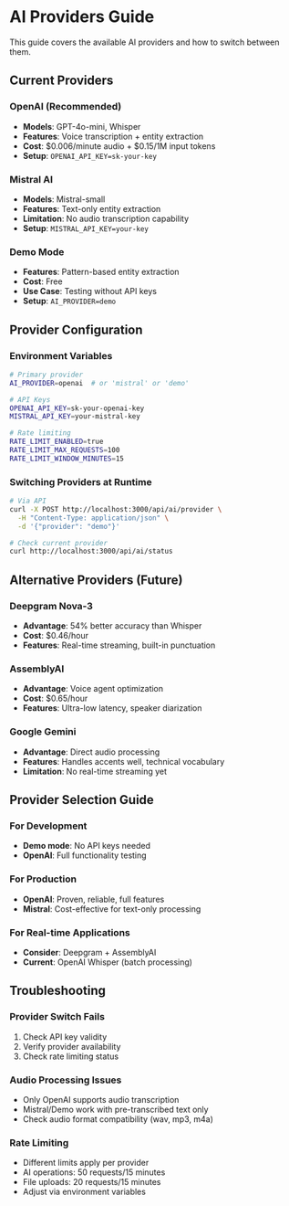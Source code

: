 # AI Providers Guide

This guide covers the available AI providers and how to switch between them.

## Current Providers

### OpenAI (Recommended)
- **Models**: GPT-4o-mini, Whisper
- **Features**: Voice transcription + entity extraction
- **Cost**: $0.006/minute audio + $0.15/1M input tokens
- **Setup**: `OPENAI_API_KEY=sk-your-key`

### Mistral AI
- **Models**: Mistral-small
- **Features**: Text-only entity extraction
- **Limitation**: No audio transcription capability
- **Setup**: `MISTRAL_API_KEY=your-key`

### Demo Mode
- **Features**: Pattern-based entity extraction
- **Cost**: Free
- **Use Case**: Testing without API keys
- **Setup**: `AI_PROVIDER=demo`

## Provider Configuration

### Environment Variables
```bash
# Primary provider
AI_PROVIDER=openai  # or 'mistral' or 'demo'

# API Keys
OPENAI_API_KEY=sk-your-openai-key
MISTRAL_API_KEY=your-mistral-key

# Rate limiting
RATE_LIMIT_ENABLED=true
RATE_LIMIT_MAX_REQUESTS=100
RATE_LIMIT_WINDOW_MINUTES=15
```

### Switching Providers at Runtime
```bash
# Via API
curl -X POST http://localhost:3000/api/ai/provider \
  -H "Content-Type: application/json" \
  -d '{"provider": "demo"}'

# Check current provider
curl http://localhost:3000/api/ai/status
```

## Alternative Providers (Future)

### Deepgram Nova-3
- **Advantage**: 54% better accuracy than Whisper
- **Cost**: $0.46/hour
- **Features**: Real-time streaming, built-in punctuation

### AssemblyAI
- **Advantage**: Voice agent optimization
- **Cost**: $0.65/hour  
- **Features**: Ultra-low latency, speaker diarization

### Google Gemini
- **Advantage**: Direct audio processing
- **Features**: Handles accents well, technical vocabulary
- **Limitation**: No real-time streaming yet

## Provider Selection Guide

### For Development
- **Demo mode**: No API keys needed
- **OpenAI**: Full functionality testing

### For Production
- **OpenAI**: Proven, reliable, full features
- **Mistral**: Cost-effective for text-only processing

### For Real-time Applications
- **Consider**: Deepgram + AssemblyAI
- **Current**: OpenAI Whisper (batch processing)

## Troubleshooting

### Provider Switch Fails
1. Check API key validity
2. Verify provider availability
3. Check rate limiting status

### Audio Processing Issues
- Only OpenAI supports audio transcription
- Mistral/Demo work with pre-transcribed text only
- Check audio format compatibility (wav, mp3, m4a)

### Rate Limiting
- Different limits apply per provider
- AI operations: 50 requests/15 minutes
- File uploads: 20 requests/15 minutes
- Adjust via environment variables 